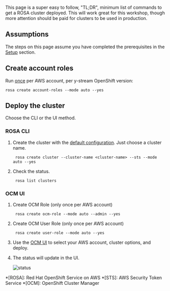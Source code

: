 This page is a super easy to follow, "TL;DR", minimum list of commands to get a ROSA cluster deployed. This will work great for this workshop, though more attention should be paid for clusters to be used in production.

## Assumptions

The steps on this page assume you have completed the prerequisites in the [Setup](/rosa/1-account_setup) section.

## Create account roles
Run <u>once</u> per AWS account, per y-stream OpenShift version:

```
rosa create account-roles --mode auto --yes
```

## Deploy the cluster
Choose the CLI or the UI method.

### ROSA CLI
1. Create the cluster with the [default configuration](/rosa/2-deploy/#default-configuration).  Just choose a cluster name.

        rosa create cluster --cluster-name <cluster-name> --sts --mode auto --yes

1. Check the status.

        rosa list clusters

### OCM UI
1. Create OCM Role (only once per AWS account)

        rosa create ocm-role --mode auto --admin --yes

1. Create OCM User Role (only once per AWS account)

        rosa create user-role --mode auto --yes

1. Use the [OCM UI](https://console.redhat.com/openshift/create/rosa/wizard) to select your AWS account, cluster options, and deploy.
1. The status will update in the UI.

    ![status](images/16-clustcreate.png)


*[ROSA]: Red Hat OpenShift Service on AWS
*[STS]: AWS Security Token Service
*[OCM]: OpenShift Cluster Manager
